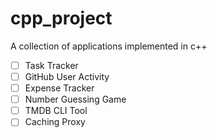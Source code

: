 # cpp_project
A collection of applications implemented in c++
- [ ] Task Tracker
- [ ] GitHub User Activity
- [ ] Expense Tracker
- [ ] Number Guessing Game
- [ ] TMDB CLI Tool
- [ ] Caching Proxy